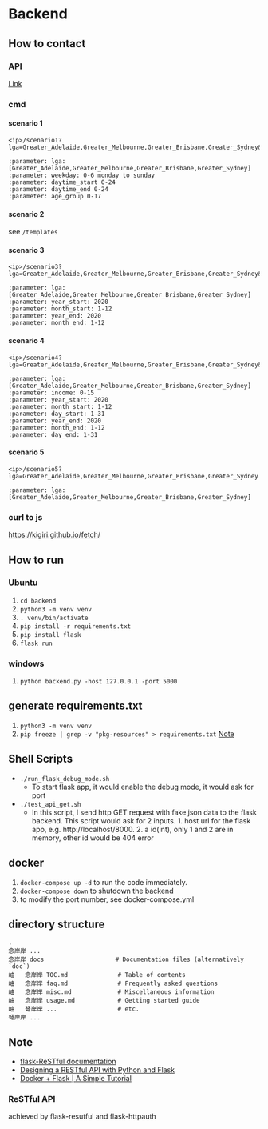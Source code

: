 # Backend

## How to contact
### API
[Link](https://app.swaggerhub.com/apis-docs/yangxvlin/backend/1.0.0)

### cmd
#### scenario 1
```
<ip>/scenario1?lga=Greater_Adelaide,Greater_Melbourne,Greater_Brisbane,Greater_Sydney&weekday=1,2,3&daytime_start=0&daytime_end=24&age_group=0,1,2,17

:parameter: lga: [Greater_Adelaide,Greater_Melbourne,Greater_Brisbane,Greater_Sydney]
:parameter: weekday: 0-6 monday to sunday
:parameter: daytime_start 0-24
:parameter: daytime_end 0-24
:parameter: age_group 0-17
```
#### scenario 2
see ```/templates```
#### scenario 3
```
<ip>/scenario3?lga=Greater_Adelaide,Greater_Melbourne,Greater_Brisbane,Greater_Sydney&year_start=2020&month_start=2&year_end=2020&month_end=5
        
:parameter: lga: [Greater_Adelaide,Greater_Melbourne,Greater_Brisbane,Greater_Sydney]
:parameter: year_start: 2020
:parameter: month_start: 1-12
:parameter: year_end: 2020
:parameter: month_end: 1-12
```
#### scenario 4
```
<ip>/scenario4?lga=Greater_Adelaide,Greater_Melbourne,Greater_Brisbane,Greater_Sydney&income=0,3,7,8,9,12,13,15&year_start=2020&month_start=2&day_start=1&year_end=2020&month_end=5&day_end=10
        
:parameter: lga: [Greater_Adelaide,Greater_Melbourne,Greater_Brisbane,Greater_Sydney]
:parameter: income: 0-15
:parameter: year_start: 2020
:parameter: month_start: 1-12
:parameter: day_start: 1-31
:parameter: year_end: 2020
:parameter: month_end: 1-12
:parameter: day_end: 1-31
```
#### scenario 5
```
<ip>/scenario5?lga=Greater_Adelaide,Greater_Melbourne,Greater_Brisbane,Greater_Sydney

:parameter: lga: [Greater_Adelaide,Greater_Melbourne,Greater_Brisbane,Greater_Sydney]
```

### curl to js
https://kigiri.github.io/fetch/

## How to run
### Ubuntu
1. ```cd backend```
2. ```python3 -m venv venv```
3. ```. venv/bin/activate```
4. ```pip install -r requirements.txt```
5. ```pip install flask```
6. ```flask run```

### windows
1. ```python backend.py -host 127.0.0.1 -port 5000```

## generate requirements.txt
1. ```python3 -m venv venv```
2. ```pip freeze | grep -v "pkg-resources" > requirements.txt``` [Note](https://stackoverflow.com/a/40167445)

## Shell Scripts
- ```./run_flask_debug_mode.sh```  
  - To start flask app, it would enable the debug mode, it would ask for port
- ```./test_api_get.sh```
  - In this script, I send http GET request with fake json data to the flask backend. This script would ask for 2 inputs. 1. host url for the flask app, e.g. http://localhost/8000. 2. a id(int), only 1 and 2 are in memory, other id would be 404 error

## docker
1. ```docker-compose up -d``` to run the code immediately.
2. ```docker-compose down``` to shutdown the backend
3.  to modify the port number, see docker-compose.yml

## directory structure
```
.
念岸岸 ...
念岸岸 docs                    # Documentation files (alternatively `doc`)
岫   念岸岸 TOC.md              # Table of contents
岫   念岸岸 faq.md              # Frequently asked questions
岫   念岸岸 misc.md             # Miscellaneous information
岫   念岸岸 usage.md            # Getting started guide
岫   弩岸岸 ...                 # etc.
弩岸岸 ...
```

## Note
- [flask-ReSTful documentation](https://flask-restful.readthedocs.io/en/latest/)
- [Designing a RESTful API with Python and Flask](https://blog.miguelgrinberg.com/post/designing-a-restful-api-with-python-and-flask)
- [Docker + Flask | A Simple Tutorial](https://medium.com/@doedotdev/docker-flask-a-simple-tutorial-bbcb2f4110b5)

### ReSTful API
achieved by flask-resutful and flask-httpauth
